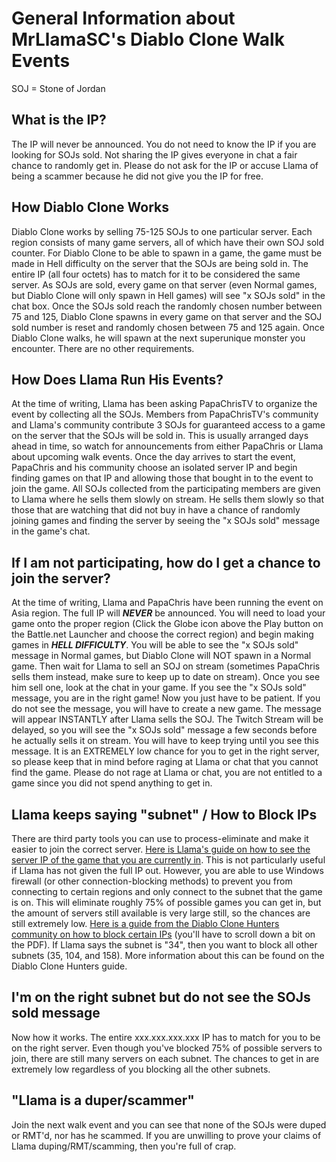 # General Information about MrLlamaSC's Diablo Clone Walk Events

SOJ = Stone of Jordan

## What is the IP?

The IP will never be announced. You do not need to know the IP if you are looking for SOJs sold. Not sharing the IP gives everyone in chat a fair chance to randomly get in. Please do not ask for the IP or accuse Llama of being a scammer because he did not give you the IP for free.

## How Diablo Clone Works

Diablo Clone works by selling 75-125 SOJs to one particular server. Each region consists of many game servers, all of which have their own SOJ sold counter. For Diablo Clone to be able to spawn in a game, the game must be made in Hell difficulty on the server that the SOJs are being sold in. The entire IP (all four octets) has to match for it to be considered the same server. As SOJs are sold, every game on that server (even Normal games, but Diablo Clone will only spawn in Hell games) will see "x SOJs sold" in the chat box. Once the SOJs sold reach the randomly chosen number between 75 and 125, Diablo Clone spawns in every game on that server and the SOJ sold number is reset and randomly chosen between 75 and 125 again. Once Diablo Clone walks, he will spawn at the next superunique monster you encounter. There are no other requirements.

## How Does Llama Run His Events?

At the time of writing, Llama has been asking PapaChrisTV to organize the event by collecting all the SOJs. Members from PapaChrisTV's community and Llama's community contribute 3 SOJs for guaranteed access to a game on the server that the SOJs will be sold in. This is usually arranged days ahead in time, so watch for announcements from either PapaChris or Llama about upcoming walk events. Once the day arrives to start the event, PapaChris and his community choose an isolated server IP and begin finding games on that IP and allowing those that bought in to the event to join the game. All SOJs collected from the participating members are given to Llama where he sells them slowly on stream. He sells them slowly so that those that are watching that did not buy in have a chance of randomly joining games and finding the server by seeing the "x SOJs sold" message in the game's chat.

## If I am not participating, how do I get a chance to join the server?

At the time of writing, Llama and PapaChris have been running the event on Asia region. The full IP will ***NEVER*** be announced. You will need to load your game onto the proper region (Click the Globe icon above the Play button on the Battle.net Launcher and choose the correct region) and begin making games in ***HELL DIFFICULTY***. You will be able to see the "x SOJs sold" message in Normal games, but Diablo Clone will NOT spawn in a Normal game. Then wait for Llama to sell an SOJ on stream (sometimes PapaChris sells them instead, make sure to keep up to date on stream). Once you see him sell one, look at the chat in your game. If you see the "x SOJs sold" message, you are in the right game! Now you just have to be patient. If you do not see the message, you will have to create a new game. The message will appear INSTANTLY after Llama sells the SOJ. The Twitch Stream will be delayed, so you will see the "x SOJs sold" message a few seconds before he actually sells it on stream. You will have to keep trying until you see this message. It is an EXTREMELY low chance for you to get in the right server, so please keep that in mind before raging at Llama or chat that you cannot find the game. Please do not rage at Llama or chat, you are not entitled to a game since you did not spend anything to get in.

## Llama keeps saying "subnet" / How to Block IPs

There are third party tools you can use to process-eliminate and make it easier to join the correct server. [Here is Llama's guide on how to see the server IP of the game that you are currently in](https://www.youtube.com/watch?v=TbJOIMM5Ino). This is not particularly useful if Llama has not given the full IP out. However, you are able to use Windows firewall (or other connection-blocking methods) to prevent you from connecting to certain regions and only connect to the subnet that the game is on. This will eliminate roughly 75% of possible games you can get in, but the amount of servers still available is very large still, so the chances are still extremely low. [Here is a guide from the Diablo Clone Hunters community on how to block certain IPs](https://cdn.discordapp.com/attachments/898254702779695174/901804081864130581/Diablo_Clone_Hunters_Guide.pdf) (you'll have to scroll down a bit on the PDF). If Llama says the subnet is "34", then you want to block all other subnets (35, 104, and 158). More information about this can be found on the Diablo Clone Hunters guide.

## I'm on the right subnet but do not see the SOJs sold message

Now how it works. The entire xxx.xxx.xxx.xxx IP has to match for you to be on the right server. Even though you've blocked 75% of possible servers to join, there are still many servers on each subnet. The chances to get in are extremely low regardless of you blocking all the other subnets.

## "Llama is a duper/scammer"

Join the next walk event and you can see that none of the SOJs were duped or RMT'd, nor has he scammed. If you are unwilling to prove your claims of Llama duping/RMT/scamming, then you're full of crap.
